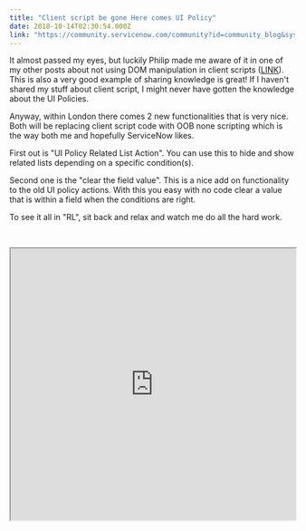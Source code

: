 ```yaml
---
title: "Client script be gone Here comes UI Policy"
date: 2018-10-14T02:30:54.000Z
link: "https://community.servicenow.com/community?id=community_blog&sys_id=4fcdd04bdb0d23000be6a345ca9619d7"
---
```

<p>It almost passed my eyes, but luckily Philip made me aware of it in one of my other posts about not using DOM manipulation in client scripts (<a href="https://www.linkedin.com/feed/update/urn:li:activity:6454108981790072832/" target="_blank" rel="nofollow">LINK</a>). This is also a very good example of sharing knowledge is great! If I haven&#39;t shared my stuff about client script, I might never have gotten the knowledge about the UI Policies.</p>
<p>Anyway, within London there comes 2 new functionalities that is very nice. Both will be replacing client script code with OOB none scripting which is the way both me and hopefully ServiceNow likes.</p>
<p>First out is &#34;UI Policy Related List Action&#34;. You can use this to hide and show related lists depending on a specific condition(s).</p>
<p>Second one is the &#34;clear the field value&#34;. This is a nice add on functionality to the old UI policy actions. With this you easy with no code clear a value that is within a field when the conditions are right.</p>
<p>To see it all in &#34;RL&#34;, sit back and relax and watch me do all the hard work.</p>
<p> </p>
<p><iframe id="video_tinymce" style="width: 100%; height: 480px;" src="https://www.youtube.com/embed/Qem95_fJzN0"></iframe></p>